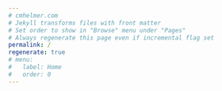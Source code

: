 ```yaml
---
# cmhelmer.com
# Jekyll transforms files with front matter
# Set order to show in "Browse" menu under "Pages"
# Always regenerate this page even if incremental flag set
permalink: /
regenerate: true
# menu:
#   label: Home
#   order: 0
---
```

